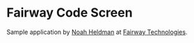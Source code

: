 # Fairway Code Screen

Sample application by [Noah Heldman](mailto:nheldman@fairwaytechcom)
at [Fairway Technologies](http://fairwaytech.com/).